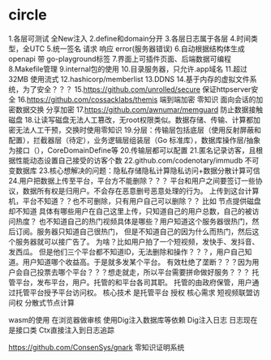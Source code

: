# circle

1.各层可测试  全New注入
2.define和domain分开
3.各层日志属于各层
4.时间类型，全UTC
5.统一签名 请求 响应 error(服务器错误)
6.自动根据结构体生成openapi 带 go-playground标签
7.界面上可插件页面、后端数据可编程
8.Makefile管理
9.internal包的使用
10.目录服务器，只允许.app域名
11.超过32MB 使用流式
12.hashicorp/memberlist
13.DDNS
14.基于内存的虚拟文件系统，为了安全？？？
15.https://github.com/unrolled/secure 保证httpserver安全
16.https://github.com/cossacklabs/themis 端到端加密 零知识 面向会话的加密数据交换 分享加密
17.https://github.com/awnumar/memguard 防止数据接触磁盘
18.让读写磁盘无法人工篡改，无root权限类似。数据存储、传输、计算都加密无法人工干预，交换时使用零知识
19.分层：传输层包括底层（使用反射屏蔽和配置），拦截器层（待定），业务逻辑层组装层（Go 标准库），数据库操作层/抽象为接口（），CoreDomainDefine等
20.传输层都可以配置
21.匿名记录访客，且根据性能动态设置自己接受的访客个数
22.github.com/codenotary/immudb 不可变数据库
23.核心想解决的问题：隐私存储隐私计算隐私访问+数据分散计算可信
24.用户把数据上传至平台，平台方不能删除？？？
平台和用户之间要签订一些协议，数据所有权是归用户。不会存在恶意删号恶意处理的行为。
上传到这台计算机，平台不知道？？也不可删除，只有用户自己可以删除？？
比如 节点提供磁盘  却不知道  具体有哪些用户在自己这里上传，只知道自己的用户总数，自己的被访问热度？
也不知道自己的热门视频具体是哪些？用户知道这个服务器很热门，然后订阅。服务器只知道自己很热门，
但是不知道自己的因为什么而热门，然后这个服务器就可以接广告了。
为啥？比如用户拍了一个短视频，发快手、发抖音、发西瓜。
但是他们三个平台都不知道ID，无法删除和操作？？？，用户自己知道。用户知道哪个收益高。于是就多发某个平台。
有效杜绝了垄断？？？因为用户会自己投票去哪个平台？？？想走就走，所以平台需要拼命做好服务？？？
托管平台，发布平台，用户。托管的和平台各司其职。
托管的由政府保管，用户通过托管平台授予平台访问权。
核心技术 是托管平台 授权
核心需求 短视频联盟访问权 分散式节点计算

wasm的使用 在浏览器做审核
使用Dig注入数据库等依赖
Dig注入日志 日志现在是接口类 Ctx直接注入到日志追踪

https://github.com/ConsenSys/gnark 零知识证明系统
